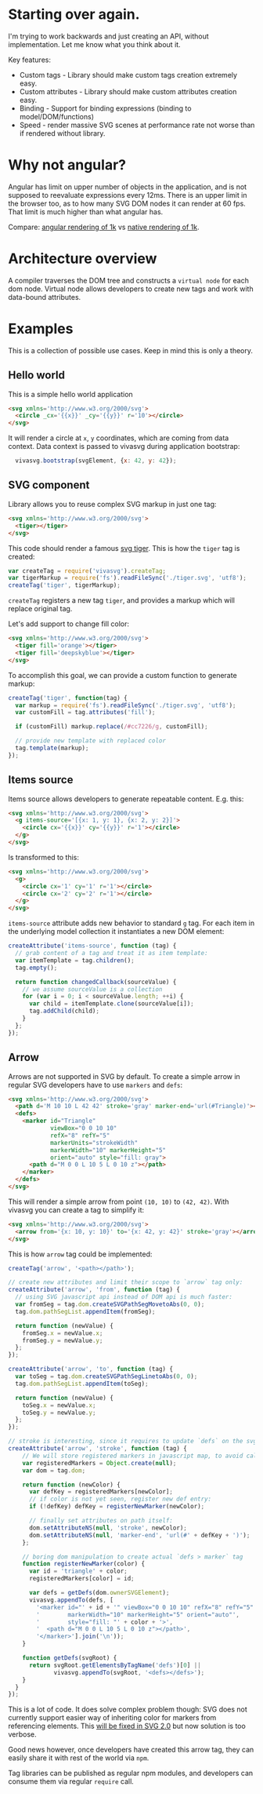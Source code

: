 # Starting over again.

I'm trying to work backwards and just creating an API, without implementation.
Let me know what you think about it.

Key features:

* Custom tags - Library should make custom tags creation extremely easy.
* Custom attributes - Library should make custom attributes creation easy.
* Binding - Support for binding expressions (binding to model/DOM/functions)
* Speed - render massive SVG scenes at performance rate not worse than if rendered
without library.

# Why not angular?

Angular has limit on upper number of objects in the application, and is not
supposed to reevaluate expressions every 12ms. There is an upper limit in the
browser too, as to how many SVG DOM nodes it can render at 60 fps. That limit is
much higher than what angular has.

Compare: [angular rendering of 1k](http://embed.plnkr.co/xZK8VSpzdCM2l06Sbma6/preview)
vs [native rendering of 1k](http://embed.plnkr.co/i9UBJoamLLpVMY4a1DCF/preview).

# Architecture overview

A compiler traverses the DOM tree and constructs a `virtual node` for each dom node.
Virtual node allows developers to create new tags and work with data-bound attributes.


# Examples

This is a collection of possible use cases. Keep in mind this is only a theory.

## Hello world

This is a simple hello world application

``` html
<svg xmlns='http://www.w3.org/2000/svg'>
  <circle _cx='{{x}}' _cy='{{y}}' r='10'></circle>
</svg>
```

It will render a circle at `x`, `y` coordinates, which are coming from data context.
Data context is passed to vivasvg during application bootstrap:

``` js
  vivasvg.bootstrap(svgElement, {x: 42, y: 42});
```

## SVG component

Library allows you to reuse complex SVG markup in just one tag:

``` html
<svg xmlns='http://www.w3.org/2000/svg'>
  <tiger></tiger>
</svg>
```

This code should render a famous [svg tiger](http://commons.wikimedia.org/wiki/File:Ghostscript_Tiger.svg).
This is how the `tiger` tag is created:

``` js
var createTag = require('vivasvg').createTag;
var tigerMarkup = require('fs').readFileSync('./tiger.svg', 'utf8');
createTag('tiger', tigerMarkup);
```

`createTag` registers a new tag `tiger`, and provides a markup which will replace
original tag.

Let's add support to change fill color:

``` html
<svg xmlns='http://www.w3.org/2000/svg'>
  <tiger fill='orange'></tiger>
  <tiger fill='deepskyblue'></tiger>
</svg>
```

To accomplish this goal, we can provide a custom function to generate markup:

``` js
createTag('tiger', function(tag) {
  var markup = require('fs').readFileSync('./tiger.svg', 'utf8');
  var customFill = tag.attributes('fill');

  if (customFill) markup.replace(/#cc7226/g, customFill);

  // provide new template with replaced color
  tag.template(markup);
});
```

## Items source

Items source allows developers to generate repeatable content. E.g. this:

``` html
<svg xmlns='http://www.w3.org/2000/svg'>
  <g items-source='[{x: 1, y: 1}, {x: 2, y: 2}]'>
    <circle cx='{{x}}' cy='{{y}}' r='1'></circle>
  </g>
</svg>
```

Is transformed to this:

``` html
<svg xmlns='http://www.w3.org/2000/svg'>
  <g>
    <circle cx='1' cy='1' r='1'></circle>
    <circle cx='2' cy='2' r='1'></circle>
  </g>
</svg>
```

`items-source` attribute adds new behavior to standard `g` tag. For each item in the
underlying model collection it instantiates a new DOM element:

``` js
createAttribute('items-source', function (tag) {
  // grab content of a tag and treat it as item template:
  var itemTemplate = tag.children();
  tag.empty();

  return function changedCallback(sourceValue) {
    // we assume sourceValue is a collection
    for (var i = 0; i < sourceValue.length; ++i) {
      var child = itemTemplate.clone(sourceValue[i]);
      tag.addChild(child);
    }
  };
});
```

## Arrow

Arrows are not supported in SVG by default. To create a simple arrow in regular
SVG developers have to use `markers` and `defs`:

``` html
<svg xmlns='http://www.w3.org/2000/svg'>
  <path d='M 10 10 L 42 42' stroke='gray' marker-end='url(#Triangle)'></path>
  <defs>
    <marker id="Triangle"
            viewBox="0 0 10 10"
            refX="8" refY="5"
            markerUnits="strokeWidth"
            markerWidth="10" markerHeight="5"
            orient="auto" style="fill: gray">
      <path d="M 0 0 L 10 5 L 0 10 z"></path>
    </marker>
  </defs>
</svg>
```

This will render a simple arrow from point `(10, 10)` to `(42, 42)`. With vivasvg
you can create a tag to simplify it:

``` html
<svg xmlns='http://www.w3.org/2000/svg'>
  <arrow from='{x: 10, y: 10}' to='{x: 42, y: 42}' stroke='gray'></arrow>
</svg>
```

This is how `arrow` tag could be implemented:

``` js
createTag('arrow', '<path></path>');

// create new attributes and limit their scope to `arrow` tag only:
createAttribute('arrow', 'from', function (tag) {
  // using SVG javascript api instead of DOM api is much faster:
  var fromSeg = tag.dom.createSVGPathSegMovetoAbs(0, 0);
  tag.dom.pathSegList.appendItem(fromSeg);

  return function (newValue) {
    fromSeg.x = newValue.x;
    fromSeg.y = newValue.y;
  };
});

createAttribute('arrow', 'to', function (tag) {
  var toSeg = tag.dom.createSVGPathSegLinetoAbs(0, 0);
  tag.dom.pathSegList.appendItem(toSeg);

  return function (newValue) {
    toSeg.x = newValue.x;
    toSeg.y = newValue.y;
  };
});

// stroke is interesting, since it requires to update `defs` on the svg root.
createAttribute('arrow', 'stroke', function (tag) {
    // We will store registered markers in javascript map, to avoid calls to dom:
    var registeredMarkers = Object.create(null);
    var dom = tag.dom;

    return function (newColor) {
      var defKey = registeredMarkers[newColor];
      // if color is not yet seen, register new def entry:
      if (!defKey) defKey = registerNewMarker(newColor);

      // finally set attributes on path itself:
      dom.setAttributeNS(null, 'stroke', newColor);
      dom.setAttributeNS(null, 'marker-end', 'url(#' + defKey + ')');
    };

    // boring dom manipulation to create actual `defs > marker` tag
    function registerNewMarker(color) {
      var id = 'triangle' + color;
      registeredMarkers[color] = id;

      var defs = getDefs(dom.ownerSVGElement);
      vivasvg.appendTo(defs, [
        '<marker id="' + id + '" viewBox="0 0 10 10" refX="8" refY="5" markerUnits="strokeWidth"',
        '        markerWidth="10" markerHeight="5" orient="auto"',
        '        style="fill: "' + color + '>',
        '  <path d="M 0 0 L 10 5 L 0 10 z"></path>',
        '</marker>'].join('\n'));
    }

    function getDefs(svgRoot) {
      return svgRoot.getElementsByTagName('defs')[0] ||
             vivasvg.appendTo(svgRoot, '<defs></defs>');
    }
  }
});
```

This is a lot of code. It does solve complex problem though: SVG does not currently
support easier way of inheriting color for markers from referencing elements.
This [will be fixed in SVG 2.0](http://www.w3.org/TR/SVG2/painting.html#VertexMarkerProperties)
but now solution is too verbose.

Good news however, once developers have created this arrow tag, they can easily
share it with rest of the world via `npm`.

Tag libraries can be published as regular npm modules, and developers can consume
them via regular `require` call.
